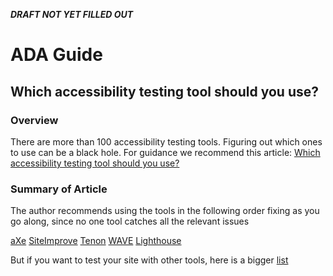 **_DRAFT NOT YET FILLED OUT_**

# ADA Guide

## Which accessibility testing tool should you use?

### Overview

There are more than 100 accessibility testing tools. Figuring out which ones to use can be a black hole. For guidance we recommend this article: [Which accessibility testing tool should you use?](https://medium.com/pulsar/which-accessibility-testing-tool-should-you-use-e5990e6ef0a)

### Summary of Article

The author recommends using the tools in the following order fixing as you go along, since no one tool catches all the relevant issues

[aXe](https://www.deque.com/axe/)
[SiteImprove](https://chrome.google.com/webstore/detail/siteimprove-accessibility/efcfolpjihicnikpmhnmphjhhpiclljc)
[Tenon](https://tenon.io/)
[WAVE](https://wave.webaim.org/extension/)
[Lighthouse](https://developers.google.com/web/tools/lighthouse/#devtools)

But if you want to test your site with other tools, here is a bigger [list](https://www.w3.org/WAI/ER/tools/)
